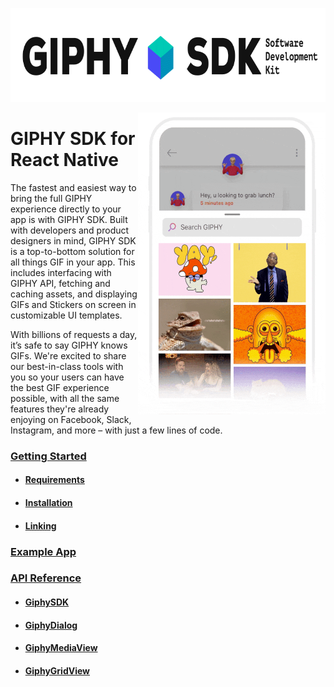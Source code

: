 <p align="center">
<img width="750" height="150" src="docs/assets/sdk_logo.gif">
</p>

<img align="right" width="300" height="483" src="docs/assets/example_app.gif">

# GIPHY SDK for React Native

The fastest and easiest way to bring the full GIPHY experience directly to your app is with GIPHY SDK. Built with
developers and product designers in mind, GIPHY SDK is a top-to-bottom solution for all things GIF in your app. This
includes interfacing with GIPHY API, fetching and caching assets, and displaying GIFs and Stickers on screen in
customizable UI templates.

With billions of requests a day, it’s safe to say GIPHY knows GIFs. We're excited to share our best-in-class tools with
you so your users can have the best GIF experience possible, with all the same features they're already enjoying on
Facebook, Slack, Instagram, and more – with just a few lines of code.

### [Getting Started](docs/getting-started.md)

* #### [Requirements](docs/getting-started.md#requirements)
* #### [Installation](docs/getting-started.md#installation)
* #### [Linking](docs/getting-started.md#linking)

### [Example App](https://github.com/Giphy/giphy-react-native-sdk/tree/main/example)

### [API Reference](docs/api.md)

* #### [GiphySDK](docs/api.md#giphysdk)
* #### [GiphyDialog](docs/api.md#giphydialog)
* #### [GiphyMediaView](docs/api.md#giphymediaview)
* #### [GiphyGridView](docs/api.md#giphygridview)
